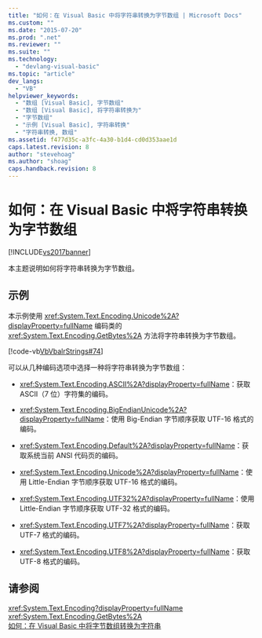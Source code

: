 ```yaml
---
title: "如何：在 Visual Basic 中将字符串转换为字节数组 | Microsoft Docs"
ms.custom: ""
ms.date: "2015-07-20"
ms.prod: ".net"
ms.reviewer: ""
ms.suite: ""
ms.technology: 
  - "devlang-visual-basic"
ms.topic: "article"
dev_langs: 
  - "VB"
helpviewer_keywords: 
  - "数组 [Visual Basic], 字节数组"
  - "数组 [Visual Basic], 将字符串转换为"
  - "字节数组"
  - "示例 [Visual Basic], 字符串转换"
  - "字符串转换, 数组"
ms.assetid: f477d35c-a3fc-4a30-b1d4-cd0d353aae1d
caps.latest.revision: 8
author: "stevehoag"
ms.author: "shoag"
caps.handback.revision: 8
---
```

# 如何：在 Visual Basic 中将字符串转换为字节数组
[!INCLUDE[vs2017banner](../../../../visual-basic/includes/vs2017banner.md)]

本主题说明如何将字符串转换为字节数组。  
  
## 示例  
 本示例使用 <xref:System.Text.Encoding.Unicode%2A?displayProperty=fullName> 编码类的 <xref:System.Text.Encoding.GetBytes%2A> 方法将字符串转换为字节数组。  
  
 [!code-vb[VbVbalrStrings#74](../../../../visual-basic/language-reference/functions/codesnippet/visualbasic/how-to-convert-strings-i_1.vb)]  
  
 可以从几种编码选项中选择一种将字符串转换为字节数组：  
  
-   <xref:System.Text.Encoding.ASCII%2A?displayProperty=fullName>：获取 ASCII（7 位）字符集的编码。  
  
-   <xref:System.Text.Encoding.BigEndianUnicode%2A?displayProperty=fullName>：使用 Big\-Endian 字节顺序获取 UTF\-16 格式的编码。  
  
-   <xref:System.Text.Encoding.Default%2A?displayProperty=fullName>：获取系统当前 ANSI 代码页的编码。  
  
-   <xref:System.Text.Encoding.Unicode%2A?displayProperty=fullName>：使用 Little\-Endian 字节顺序获取 UTF\-16 格式的编码。  
  
-   <xref:System.Text.Encoding.UTF32%2A?displayProperty=fullName>：使用 Little\-Endian 字节顺序获取 UTF\-32 格式的编码。  
  
-   <xref:System.Text.Encoding.UTF7%2A?displayProperty=fullName>：获取 UTF\-7 格式的编码。  
  
-   <xref:System.Text.Encoding.UTF8%2A?displayProperty=fullName>：获取 UTF\-8 格式的编码。  
  
## 请参阅  
 <xref:System.Text.Encoding?displayProperty=fullName>   
 <xref:System.Text.Encoding.GetBytes%2A>   
 [如何：在 Visual Basic 中将字节数组转换为字符串](../../../../visual-basic/programming-guide/language-features/strings/how-to-convert-an-array-of-bytes-into-a-string.md)